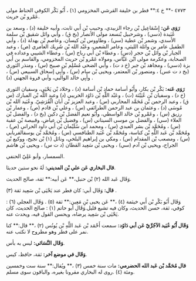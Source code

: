 ٤٧٧٣ -** خ ٤:** فطر بن خليفة القرشي المخزومي (١) ، أَبُو بَكْر الكوفي الحناط مولى عَمْرو بْن حريث.

**رَوَى عَن:** إِسْمَاعِيل بْن رجاء الزبيدي، وحبيب بْن أَبي ثابت، وأبيه خليفة (د) ، وسعد بن عُبَيدة (دسي) ، وشرحبيل بْنسعد مولى الأنصار (بخ ق) ، وأبي وائل شقيق بْن سلمة الأسدي، وشمر بْن عطية (سي) ، وطاووس بْن كيسان، وعاصم بْن بهدلة (د) ، وأبي الطفيل عامر بن واثلة الليثي، وعامر الشعبي، وعَبْد الله بْن شَرِيك العامري (ص) ، وعبد الجبار بْن وائل بْن حجر (دس) ، وعطاء بْن أَبي رباح (س) ، وعطاء الشيبي وعداده في الصحابة، وعكرمة مولى ابْن عَبَّاس، ومولاه عَمْرو بْن حريث المخزومي، والقاسم بن أَبي بزة (دسي) ، ومجاهد بْن جبر (خ د ت) ، وأبي الضحى مُسْلِم بْن صبيح (س) ، ومنذر الثوري (بخ د ت عس) ، ومنصور بْن المعتمر، ويحيى بْن سام (س) ، وأَبِي إسحاق السبيعي (س) ، وأَبِي خالد الوالبي، وأبي فروة الجهني (د) .

**رَوَى عَنه:** بَكْر بْن بكار، وأَبُو أسامة حماد بْن أسامة (د) ، وخلاد بْن يَحْيَى، وسفيان الثوري (خ د) ، وسفيان بْن عُيَيْنَة (ت) ، وعَبْد اللَّهِ بْن دَاوُد الخريبي (د) وعبد اللَّه بْن المبارك (س ق) ، وعبد الرحمن بْن مُحَمَّد المحاربي (س) ، وعبد العزيز بْن أبان الْقُرَشِيّ. وعُبَيد الله بْن مُوسَى (د) ، وعثمان بن عبد الرحمن الطرائفي (س) ، وعلي بْن قادم (ص) ، وعمار بْن رزيق (س) ، وعَمْرو بْن خالد الواسطي، وأَبُو نعيم الفضل بْن دكين (بخ د) ، والفضل بْن العلاء (سي) ، والفضل بن موسى السيناني (س) ، وفضيل بْن عياض، وقبيصة بْن عقبة (س) ، ومُحَمَّد بْن بشر العبدي (س) ، ومحمد ابن سُلَيْمان بْن أَبي داود الحراني (ص) ، ومُحَمَّد بْن عَبد اللَّهِ بْن كناسة، ومُحَمَّد بْن عُبَيد الطنافسي (س) ، ومُحَمَّد بْن يوسفالفريابي (س) ، ومصعب بْن المقدام (س) ، ومكي بن إبراهيم البلخي، ونائل (١) بْن نجيح، ووكيع بْن الجراح، ويحيى بْن آدم (سي) ، ويحيى بْن سَعِيد القطان (د ت س) ، ويحيى بْن هاشم

السمسار، وأبو عَلِيّ الحنفي.

**قال البخاري عَن علي بْن المديني:** لَهُ نحو ستين حديثا.

وَقَال عَبد الله (٢) بْن حنبل،** عَن أبيه:** ثقة، صالح الحديث.

**قال:** وَقَال أبي: كان فطر عند يَحْيَى بْن سَعِيد ثقة (٣) .

وَقَال أَبُو بَكْرِ بْن أَبي خيثمة (٤) ،** عَن يحيى بْنِ مَعِين:** ثقة (٥) . وَقَال العجلي (٦) : كوفي، ثقة، حسن الحديث، وكان فيه تشيع قليل.وَقَال أبو حاتم (١) : صالح الحديث، كان يَحْيَى بْن سَعِيد يرضاه، ويحسن القول فيه، ويحدث عنه.

**وَقَال أَبُو عُبَيد الآجُرِّيّ عَن أبي دَاوُد:** سمعت أَحْمَد بْن عَبد اللَّهِ بْن يُونُس (٢) ،** قال:** كنا نمر على فطر وهو مطروح لا نكتب عنه.

**وَقَال النَّسَائي:** ليس به بأس.

**وَقَال في موضع آخر:** ثقة، حافظ، كيس.

**قال مُحَمَّد بْن عَبد الله الحضرمي:** مات سنة خمس (٣) ،** ويُقال:** سنة ست وخمسين ومئة (٤) .روى له البخاري مقرونا بغيره، والباقون سوى مسلم.